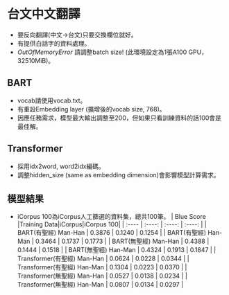 # 台文中文翻譯
- 要反向翻譯(中文->台文)只要交換欄位就好。
- 有提供白話字的資料處理。
- *OutOfMemoryError* 請調整batch size! (此環境設定為1張A100 GPU，32510MiB)。
## BART
- vocab請使用vocab.txt。
- 有重設Embedding layer (擴增後的vocab size, 768)。
- 因應任務需求，模型最大輸出調整至200，但如果只看訓練資料的話100會是最佳解。
## Transformer
- 採用idx2word, word2idx編碼。
- 調整hidden_size (same as embedding dimension)會影響模型計算需求。
## 模型結果
- iCorpus 100為iCorpus人工篩選的資料集，總共100筆。
|  Blue Score  |Training Data|iCorpus|iCorpus 100|
| :----  | :----: | :----: | :----: |
| BART(有聖經) Man-Han | 0.3876 | 0.1240 | 0.1254 |
| BART(有聖經) Han-Man | 0.3464 | 0.1737 | 0.1773 |
| BART(無聖經) Man-Han | 0.4388 | 0.1444 | 0.1518 |
| BART(無聖經) Han-Man | 0.4324 | 0.1913 | 0.1847 |
| Transformer(有聖經) Man-Han | 0.0624 | 0.0228 | 0.0344 |
| Transformer(有聖經) Han-Man | 0.1304 | 0.0223 | 0.0370 |
| Transformer(無聖經) Man-Han | 0.0527 | 0.0138 | 0.0234 |
| Transformer(無聖經) Han-Man | 0.0807 | 0.0134 | 0.0297 |

